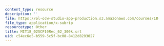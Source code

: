 ```yaml
---
content_type: resource
description: ''
file: https://ol-ocw-studio-app-production.s3.amazonaws.com/courses/18-02sc-multivariable-calculus-fall-2010/c54ec6e5b5595c5fbc088412d8203027_MIT18_02SCF10Rec_62_300k.vtt
file_type: application/x-subrip
resourcetype: Other
title: MIT18_02SCF10Rec_62_300k.srt
uid: c54ec6e5-b559-5c5f-bc08-8412d8203027
---
```

